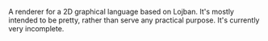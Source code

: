 A renderer for a 2D graphical language based on Lojban. It's mostly intended to be pretty, rather than serve any practical purpose. It's currently very incomplete.
